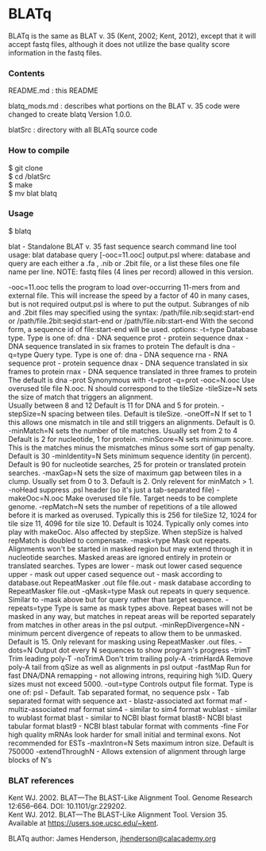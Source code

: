# BLATq

BLATq is the same as BLAT v. 35 (Kent, 2002; Kent, 2012), except that it will accept fastq files, although it does not utilize the base quality score information in the fastq files.

### Contents

README.md : this README

blatq_mods.md : describes what portions on the BLAT v. 35 code were changed to create blatq Version 1.0.0.

blatSrc : directory with all BLATq source code  

### How to compile

$ git clone <git-repository-path>  
$ cd <git-repository-name>/blatSrc  
$ make  
$ mv blat blatq  

### Usage

$ blatq

blat - Standalone BLAT v. 35 fast sequence search command line tool
usage:
   blat database query [-ooc=11.ooc] output.psl
where:
   database and query are each either a .fa , .nib or .2bit file,
   or a list these files one file name per line.
   NOTE: fastq files (4 lines per record) allowed in this version.

   -ooc=11.ooc tells the program to load over-occurring 11-mers from
               and external file.  This will increase the speed
               by a factor of 40 in many cases, but is not required
   output.psl is where to put the output.
   Subranges of nib and .2bit files may specified using the syntax:
      /path/file.nib:seqid:start-end
   or
      /path/file.2bit:seqid:start-end
   or
      /path/file.nib:start-end
   With the second form, a sequence id of file:start-end will be used.
options:
   -t=type     Database type.  Type is one of:
                 dna - DNA sequence
                 prot - protein sequence
                 dnax - DNA sequence translated in six frames to protein
               The default is dna
   -q=type     Query type.  Type is one of:
                 dna - DNA sequence
                 rna - RNA sequence
                 prot - protein sequence
                 dnax - DNA sequence translated in six frames to protein
                 rnax - DNA sequence translated in three frames to protein
               The default is dna
   -prot       Synonymous with -t=prot -q=prot
   -ooc=N.ooc  Use overused tile file N.ooc.  N should correspond to 
               the tileSize
   -tileSize=N sets the size of match that triggers an alignment.  
               Usually between 8 and 12
               Default is 11 for DNA and 5 for protein.
   -stepSize=N spacing between tiles. Default is tileSize.
   -oneOff=N   If set to 1 this allows one mismatch in tile and still
               triggers an alignments.  Default is 0.
   -minMatch=N sets the number of tile matches.  Usually set from 2 to 4
               Default is 2 for nucleotide, 1 for protein.
   -minScore=N sets minimum score.  This is the matches minus the 
               mismatches minus some sort of gap penalty.  Default is 30
   -minIdentity=N Sets minimum sequence identity (in percent).  Default is
               90 for nucleotide searches, 25 for protein or translated
               protein searches.
   -maxGap=N   sets the size of maximum gap between tiles in a clump.  Usually
               set from 0 to 3.  Default is 2. Only relevent for minMatch > 1.
   -noHead     suppress .psl header (so it's just a tab-separated file)
   -makeOoc=N.ooc Make overused tile file. Target needs to be complete genome.
   -repMatch=N sets the number of repetitions of a tile allowed before
               it is marked as overused.  Typically this is 256 for tileSize
               12, 1024 for tile size 11, 4096 for tile size 10.
               Default is 1024.  Typically only comes into play with makeOoc.
               Also affected by stepSize. When stepSize is halved repMatch is
               doubled to compensate.
   -mask=type  Mask out repeats.  Alignments won't be started in masked region
               but may extend through it in nucleotide searches.  Masked areas
               are ignored entirely in protein or translated searches. Types are
                 lower - mask out lower cased sequence
                 upper - mask out upper cased sequence
                 out   - mask according to database.out RepeatMasker .out file
                 file.out - mask database according to RepeatMasker file.out
   -qMask=type Mask out repeats in query sequence.  Similar to -mask above but
               for query rather than target sequence.
   -repeats=type Type is same as mask types above.  Repeat bases will not be
               masked in any way, but matches in repeat areas will be reported
               separately from matches in other areas in the psl output.
   -minRepDivergence=NN - minimum percent divergence of repeats to allow 
               them to be unmasked.  Default is 15.  Only relevant for 
               masking using RepeatMasker .out files.
   -dots=N     Output dot every N sequences to show program's progress
   -trimT      Trim leading poly-T
   -noTrimA    Don't trim trailing poly-A
   -trimHardA  Remove poly-A tail from qSize as well as alignments in 
               psl output
   -fastMap    Run for fast DNA/DNA remapping - not allowing introns, 
               requiring high %ID. Query sizes must not exceed 5000.
   -out=type   Controls output file format.  Type is one of:
                   psl - Default.  Tab separated format, no sequence
                   pslx - Tab separated format with sequence
                   axt - blastz-associated axt format
                   maf - multiz-associated maf format
                   sim4 - similar to sim4 format
                   wublast - similar to wublast format
                   blast - similar to NCBI blast format
                   blast8- NCBI blast tabular format
                   blast9 - NCBI blast tabular format with comments
   -fine       For high quality mRNAs look harder for small initial and
               terminal exons.  Not recommended for ESTs
   -maxIntron=N  Sets maximum intron size. Default is 750000
   -extendThroughN - Allows extension of alignment through large blocks of N's  

### BLAT references

Kent WJ. 2002. BLAT—The BLAST-Like Alignment Tool. Genome Research 12:656–664. DOI: 10.1101/gr.229202.  
Kent WJ. 2012. BLAT—The BLAST-Like Alignment Tool. Version 35. Available at <https://users.soe.ucsc.edu/~kent>.  

BLATq author: James Henderson, jhenderson@calacademy.org
